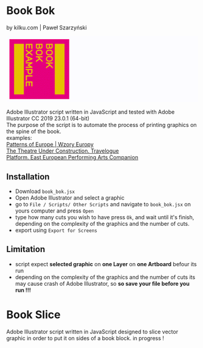 # Book Bok
by kilku.com | Paweł Szarzyński

![](https://github.com/kilkucom/book_slice/blob/Illustrator/gif/BookBok.gif)

Adobe Illustrator script written in JavaScript and tested with Adobe Illustrator CC 2019 23.0.1 (64-bit)  
The purpose of the script is to automate the process of printing graphics on the spine of the book.  
examples:  
[Patterns of Europe | Wzory Europy](http://kilku.com/?portfolio=patterns-of-europe&id=14)  
[The Theatre Under Construction. Travelogue](http://kilku.com/?portfolio=teatr-w-budowie-dziennik-podrozy&id=14)  
[Platform. East European Performing Arts Companion](http://kilku.com/?portfolio=platform-east-european-performing-arts-companion&id=14)

## Installation
- Download `book_bok.jsx`
- Open Adobe Illustrator and select a graphic
- go to `File / Scripts/ Other Scripts` and navigate to `book_bok.jsx` on yours computer and press `Open`
- type how many cuts you wish to have press `Ok`, and wait until it's finish, depending on the complexity of the graphics and the number of cuts.
- export using `Export for Screens`

## Limitation
- script expect **selected graphic** on **one Layer** on **one Artboard** befour its run
- depending on the complexity of the graphics and the number of cuts its may cause crash of Adobe Illustrator, so **so save your file before you run !!!**


# Book Slice

Adobe Illustrator script written in JavaScript designed to slice vector graphic in order to put it on sides of a book block.
in progress !
